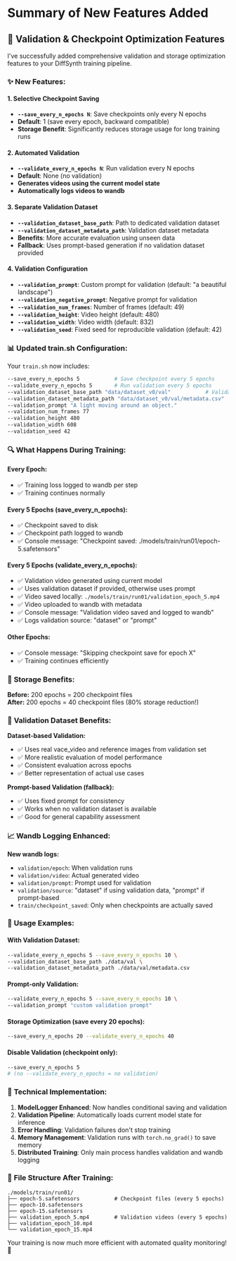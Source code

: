 # Summary of New Features Added

## 🎯 **Validation & Checkpoint Optimization Features**

I've successfully added comprehensive validation and storage optimization features to your DiffSynth training pipeline.

### ✨ **New Features:**

#### 1. **Selective Checkpoint Saving**
- **`--save_every_n_epochs N`**: Save checkpoints only every N epochs
- **Default**: 1 (save every epoch, backward compatible)
- **Storage Benefit**: Significantly reduces storage usage for long training runs

#### 2. **Automated Validation**
- **`--validate_every_n_epochs N`**: Run validation every N epochs
- **Default**: None (no validation)
- **Generates videos using the current model state**
- **Automatically logs videos to wandb**

#### 3. **Separate Validation Dataset**
- **`--validation_dataset_base_path`**: Path to dedicated validation dataset
- **`--validation_dataset_metadata_path`**: Validation dataset metadata
- **Benefits**: More accurate evaluation using unseen data
- **Fallback**: Uses prompt-based generation if no validation dataset provided

#### 4. **Validation Configuration**
- **`--validation_prompt`**: Custom prompt for validation (default: "a beautiful landscape")
- **`--validation_negative_prompt`**: Negative prompt for validation
- **`--validation_num_frames`**: Number of frames (default: 49)
- **`--validation_height`**: Video height (default: 480)
- **`--validation_width`**: Video width (default: 832)
- **`--validation_seed`**: Fixed seed for reproducible validation (default: 42)

### 📊 **Updated train.sh Configuration:**

Your `train.sh` now includes:
```bash
--save_every_n_epochs 5           # Save checkpoint every 5 epochs
--validate_every_n_epochs 5       # Run validation every 5 epochs
--validation_dataset_base_path "data/dataset_v0/val"           # Validation dataset
--validation_dataset_metadata_path "data/dataset_v0/val/metadata.csv"
--validation_prompt "A light moving around an object."
--validation_num_frames 77
--validation_height 480
--validation_width 608
--validation_seed 42
```

### 🔍 **What Happens During Training:**

#### **Every Epoch:**
- ✅ Training loss logged to wandb per step
- ✅ Training continues normally

#### **Every 5 Epochs** (save_every_n_epochs):
- ✅ Checkpoint saved to disk
- ✅ Checkpoint path logged to wandb
- ✅ Console message: "Checkpoint saved: ./models/train/run01/epoch-5.safetensors"

#### **Every 5 Epochs** (validate_every_n_epochs):
- ✅ Validation video generated using current model
- ✅ Uses validation dataset if provided, otherwise uses prompt
- ✅ Video saved locally: `./models/train/run01/validation_epoch_5.mp4`
- ✅ Video uploaded to wandb with metadata
- ✅ Console message: "Validation video saved and logged to wandb"
- ✅ Logs validation source: "dataset" or "prompt"

#### **Other Epochs:**
- ✅ Console message: "Skipping checkpoint save for epoch X"
- ✅ Training continues efficiently

### 💾 **Storage Benefits:**

**Before:** 200 epochs = 200 checkpoint files  
**After:** 200 epochs = 40 checkpoint files (80% storage reduction!)

### 🎯 **Validation Dataset Benefits:**

**Dataset-based Validation:**
- ✅ Uses real vace_video and reference images from validation set
- ✅ More realistic evaluation of model performance
- ✅ Consistent evaluation across epochs
- ✅ Better representation of actual use cases

**Prompt-based Validation (fallback):**
- ✅ Uses fixed prompt for consistency
- ✅ Works when no validation dataset is available
- ✅ Good for general capability assessment

### 📈 **Wandb Logging Enhanced:**

**New wandb logs:**
- `validation/epoch`: When validation runs
- `validation/video`: Actual generated video
- `validation/prompt`: Prompt used for validation
- `validation/source`: "dataset" if using validation data, "prompt" if prompt-based
- `train/checkpoint_saved`: Only when checkpoints are actually saved

### 🚀 **Usage Examples:**

#### **With Validation Dataset:**
```bash
--validate_every_n_epochs 5 --save_every_n_epochs 10 \
--validation_dataset_base_path ./data/val \
--validation_dataset_metadata_path ./data/val/metadata.csv
```

#### **Prompt-only Validation:**
```bash
--validate_every_n_epochs 5 --save_every_n_epochs 10 \
--validation_prompt "custom validation prompt"
```

#### **Storage Optimization (save every 20 epochs):**
```bash
--save_every_n_epochs 20 --validate_every_n_epochs 40
```

#### **Disable Validation (checkpoint only):**
```bash
--save_every_n_epochs 5
# (no --validate_every_n_epochs = no validation)
```

### 🔧 **Technical Implementation:**

1. **ModelLogger Enhanced**: Now handles conditional saving and validation
2. **Validation Pipeline**: Automatically loads current model state for inference
3. **Error Handling**: Validation failures don't stop training
4. **Memory Management**: Validation runs with `torch.no_grad()` to save memory
5. **Distributed Training**: Only main process handles validation and wandb logging

### 📁 **File Structure After Training:**

```
./models/train/run01/
├── epoch-5.safetensors           # Checkpoint files (every 5 epochs)
├── epoch-10.safetensors
├── epoch-15.safetensors
├── validation_epoch_5.mp4        # Validation videos (every 5 epochs)
├── validation_epoch_10.mp4
└── validation_epoch_15.mp4
```

Your training is now much more efficient with automated quality monitoring! 🎉
